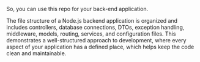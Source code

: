 So, you can use this repo for your back-end application. 

The file structure of a Node.js backend application is organized and includes controllers, database connections, DTOs, exception handling, middleware, models, routing, services, and configuration files. This demonstrates a well-structured approach to development, where every aspect of your application has a defined place, which helps keep the code clean and maintainable.
